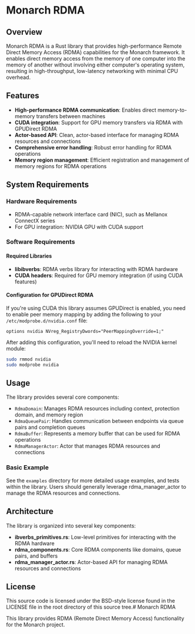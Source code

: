 # Monarch RDMA

## Overview

Monarch RDMA is a Rust library that provides high-performance Remote Direct Memory Access (RDMA) capabilities for the Monarch framework. It enables direct memory access from the memory of one computer into the memory of another without involving either computer's operating system, resulting in high-throughput, low-latency networking with minimal CPU overhead.

## Features

- **High-performance RDMA communication**: Enables direct memory-to-memory transfers between machines
- **CUDA integration**: Support for GPU memory transfers via RDMA with GPUDirect RDMA
- **Actor-based API**: Clean, actor-based interface for managing RDMA resources and connections
- **Comprehensive error handling**: Robust error handling for RDMA operations
- **Memory region management**: Efficient registration and management of memory regions for RDMA operations

## System Requirements

### Hardware Requirements

- RDMA-capable network interface card (NIC), such as Mellanox ConnectX series
- For GPU integration: NVIDIA GPU with CUDA support

### Software Requirements

#### Required Libraries

- **libibverbs**: RDMA verbs library for interacting with RDMA hardware
- **CUDA headers**: Required for GPU memory integration (if using CUDA features)

#### Configuration for GPUDirect RDMA

If you're using CUDA this library assumes GPUDirect is enabled, you need to enable peer memory mapping by adding the following to your `/etc/modprobe.d/nvidia.conf` file:

```
options nvidia NVreg_RegistryDwords="PeerMappingOverride=1;"
```

After adding this configuration, you'll need to reload the NVIDIA kernel module:

```bash
sudo rmmod nvidia
sudo modprobe nvidia
```

## Usage

The library provides several core components:

- `RdmaDomain`: Manages RDMA resources including context, protection domain, and memory region
- `RdmaQueuePair`: Handles communication between endpoints via queue pairs and completion queues
- `RdmaBuffer`: Represents a memory buffer that can be used for RDMA operations
- `RdmaManagerActor`: Actor that manages RDMA resources and connections

### Basic Example

See the `examples` directory for more detailed usage examples, and tests within the library.  Users should generally leverage rdma_manager_actor to manage the RDMA resources and connections.


## Architecture

The library is organized into several key components:

- **ibverbs_primitives.rs**: Low-level primitives for interacting with the RDMA hardware
- **rdma_components.rs**: Core RDMA components like domains, queue pairs, and buffers
- **rdma_manager_actor.rs**: Actor-based API for managing RDMA resources and connections


## License

This source code is licensed under the BSD-style license found in the LICENSE file in the root directory of this source tree.# Monarch RDMA

This library provides RDMA (Remote Direct Memory Access) functionality for the Monarch project.
